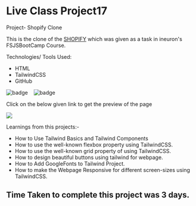 # Live Class Project17

Project- Shopify Clone

This is the clone of the [SHOPIFY](https://www.shopify.com/in) which was given as a task in ineuron's FSJSBootCamp Course.

Technologies/ Tools Used:

- HTML
- TailwindCSS
- GitHub

![badge](https://img.shields.io/badge/HTML5-E34F26?style=for-the-badge&logo=html5&logoColor=white)&nbsp;&nbsp;&nbsp;
![badge](https://img.shields.io/badge/Tailwind_CSS-38B2AC?style=for-the-badge&logo=tailwind-css&logoColor=white)


Click on the below given link to get the preview of the page

<a href="https://pujari-shopify.netlify.app/">
<img src="https://img.shields.io/badge/Netlify-00C7B7?style=for-the-badge&logo=netlify&logoColor=white">
</a>

Learnings from this projects:-
* How to Use Tailwind Basics and Tailwind Components
* How to use the well-known flexbox property using TailwindCSS.
* How to use the well-known grid property of using TailwindCSS.
* How to design beautiful buttons using tailwind for webpage.
* How to Add GoogleFonts to Tailwind Project.
* How to make the Webpage Responsive for different screen-sizes using TailwindCSS.

## Time Taken to complete this project was 3 days.